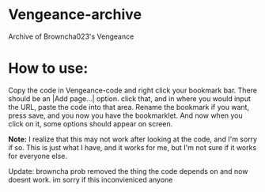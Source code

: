 # Vengeance-archive
Archive of Browncha023's Vengeance

# How to use:
Copy the code in Vengeance-code and right click your bookmark bar. There should be an |Add page...| option. click that, and in where you would input the URL, paste the code into that area. Rename the bookmark if you want, press save, and you now you have the bookmarklet. And now when you click on it, some options should appear on screen.

__Note:__ I realize that this may not work after looking at the code, and I'm sorry if so. This is just what I have, and it works for me, but I'm not sure if it works for everyone else. 

Update: browncha prob removed the thing the code depends on and now doesnt work. im sorry if this inconvieniced anyone
